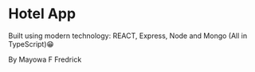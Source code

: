 # Hotel App

Built using modern technology: REACT, Express, Node and Mongo (All in TypeScript)😁

By Mayowa F Fredrick
